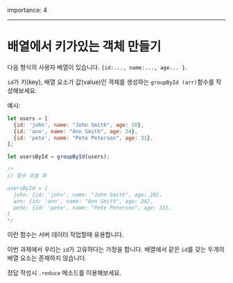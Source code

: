 importance: 4

---

# 배열에서 키가있는 객체 만들기

다음 형식의 사용자 배열이 있습니다. `{id:..., name:..., age... }`.

`id`가 키(key), 배열 요소가 값(value)인 객체를 생성하는 `groupById (arr)`함수를 작성해보세요.

예시:

```js
let users = [
  {id: 'john', name: "John Smith", age: 20},
  {id: 'ann', name: "Ann Smith", age: 24},
  {id: 'pete', name: "Pete Peterson", age: 31},
];

let usersById = groupById(users);

/*
// 함수 호출 후

usersById = {
  john: {id: 'john', name: "John Smith", age: 20},
  ann: {id: 'ann', name: "Ann Smith", age: 24},
  pete: {id: 'pete', name: "Pete Peterson", age: 31},
}
*/
```

이런 함수는 서버 데이터 작업할때 유용합니다.

이번 과제에서 우리는 `id`가 고유하다는 가정을 합니다. 배열에서 같은 `id`를 갖는 두개의 배열 요소는 존재하지 않습니다.

정답 작성시 `.reduce` 메소드를 이용해보세요.
